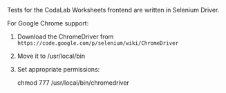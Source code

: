 Tests for the CodaLab Worksheets frontend are written in Selenium Driver.

For Google Chrome support:

1. Download the ChromeDriver from `https://code.google.com/p/selenium/wiki/ChromeDriver`
2. Move it to /usr/local/bin
3. Set appropriate permissions:

    chmod 777 /usr/local/bin/chromedriver
